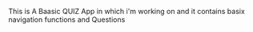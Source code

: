 This is A Baasic QUIZ App in which i'm working on and it contains basix navigation functions and Questions 
